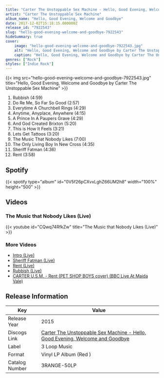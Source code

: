 ```yaml
---
title: "Carter The Unstoppable Sex Machine - Hello, Good Evening, Welcome and Goodbye"
artist: "Carter The Unstoppable Sex Machine"
album_name: "Hello, Good Evening, Welcome and Goodbye"
date: 2017-12-02T15:18:15.000000Z
release_id: "7922543"
slug: "hello-good-evening-welcome-and-goodbye-7922543"
hideSummary: true
cover:
    image: "hello-good-evening-welcome-and-goodbye-7922543.jpg"
    alt: "Hello, Good Evening, Welcome and Goodbye by Carter The Unstoppable Sex Machine"
    caption: "Hello, Good Evening, Welcome and Goodbye by Carter The Unstoppable Sex Machine"
genres: ["Rock"]
styles: ["Indie Rock"]
---
```


{{< img src="hello-good-evening-welcome-and-goodbye-7922543.jpg" title="Hello, Good Evening, Welcome and Goodbye by Carter The Unstoppable Sex Machine" >}}

<!-- section break -->

1. Rubbish (4:59)
2. Do Re Me, So Far So Good (2:57)
3. Everytime A Churchbell Rings (4:29)
4. Anytime, Anyplace, Anywhere (4:15)
5. A Prince In A Paupers Grave (4:29)
6. And God Created Brixton (5:20)
7. This is How It Feels (3:21)
8. Lets Get Tattoos (3:20)
9. The Music That Nobody Likes (7:00)
10. The Only Living Boy In New Cross (4:35)
11. Sheriff Fatman (4:36)
12. Rent (3:58)

<!-- section break -->


## Spotify
{{< spotify type="album" id="0V5f26pCXvxLghZ66UM2h8" width="100%" height="500" >}}



## Videos
### The Music that Nobody Likes (Live)
{{< youtube id="CQwq74RfkZw" title="The Music that Nobody Likes (Live)" >}}<br>

### More Videos

- [Intro (Live)](https://www.youtube.com/watch?v=qUnXO-0CJpc)
- [Sheriff Fatman (Live)](https://www.youtube.com/watch?v=661sgGG4hXQ)
- [Rent (Live)](https://www.youtube.com/watch?v=pqz_aV2PlgU)
- [Rubbish (Live)](https://www.youtube.com/watch?v=TrDzyaFPaoQ)
- [CARTER U.S.M. - Rent (PET SHOP BOYS cover) (BBC Live At Maida Vale)](https://www.youtube.com/watch?v=K0yt2Jr0cYo)


## Release Information
|  Key           | Value                                                |
| ---------------| ---------------------------------------------------- |
| Release Year   | 2015                                   |
| Discogs Link   | [Carter The Unstoppable Sex Machine - Hello, Good Evening, Welcome and Goodbye](https://www.discogs.com/release/7922543-Carter-The-Unstoppable-Sex-Machine-Hello-Good-Evening-Welcome-and-Goodbye) |
| Label          | 3 Loop Music |
| Format         | Vinyl LP Album (Red ) |
| Catalog Number | 3RANGE-50LP |
